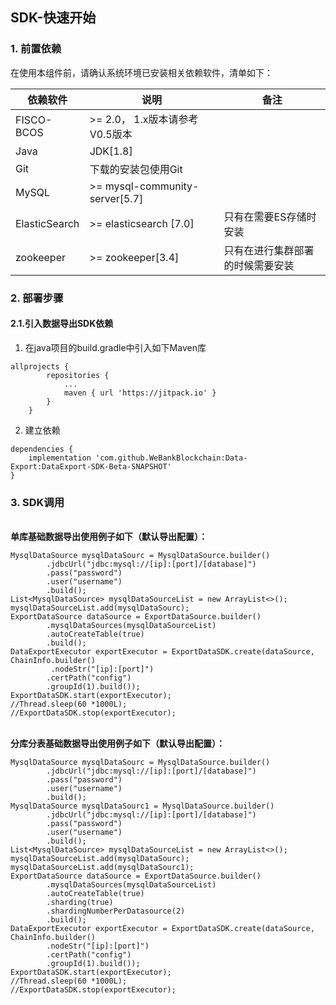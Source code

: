 ## SDK-快速开始

### 1. 前置依赖

在使用本组件前，请确认系统环境已安装相关依赖软件，清单如下：

| 依赖软件 | 说明 |备注|
| --- | --- | --- |
| FISCO-BCOS | >= 2.0， 1.x版本请参考V0.5版本 |
| Java | JDK[1.8] | |
| Git | 下载的安装包使用Git | |
| MySQL | >= mysql-community-server[5.7] | |
| ElasticSearch | >= elasticsearch [7.0] | 只有在需要ES存储时安装 |
| zookeeper | >= zookeeper[3.4] | 只有在进行集群部署的时候需要安装|


### 2. 部署步骤

#### 2.1.引入数据导出SDK依赖 

1. 在java项目的build.gradle中引入如下Maven库
```
allprojects {
		repositories {
			...
			maven { url 'https://jitpack.io' }
		}
	}
```
2. 建立依赖
```
dependencies {
	implementation 'com.github.WeBankBlockchain:Data-Export:DataExport-SDK-Beta-SNAPSHOT'
}
```


### 3. SDK调用

<br />**单库基础数据导出使用例子如下（默认导出配置）：**
```
MysqlDataSource mysqlDataSourc = MysqlDataSource.builder()
        .jdbcUrl("jdbc:mysql://[ip]:[port]/[database]")
        .pass("password")
        .user("username")
        .build();
List<MysqlDataSource> mysqlDataSourceList = new ArrayList<>();
mysqlDataSourceList.add(mysqlDataSourc);
ExportDataSource dataSource = ExportDataSource.builder()
        .mysqlDataSources(mysqlDataSourceList)
        .autoCreateTable(true)
        .build();
DataExportExecutor exportExecutor = ExportDataSDK.create(dataSource, ChainInfo.builder()
         .nodeStr("[ip]:[port]")
        .certPath("config")
        .groupId(1).build());
ExportDataSDK.start(exportExecutor);
//Thread.sleep(60 *1000L);
//ExportDataSDK.stop(exportExecutor);
```


<br />**分库分表基础数据导出使用例子如下（默认导出配置）：**
```
MysqlDataSource mysqlDataSourc = MysqlDataSource.builder()
        .jdbcUrl("jdbc:mysql://[ip]:[port]/[database]")
        .pass("password")
        .user("username")
        .build();
MysqlDataSource mysqlDataSourc1 = MysqlDataSource.builder()
        .jdbcUrl("jdbc:mysql://[ip]:[port]/[database]")
        .pass("password")
        .user("username")
        .build();
List<MysqlDataSource> mysqlDataSourceList = new ArrayList<>();
mysqlDataSourceList.add(mysqlDataSourc);
mysqlDataSourceList.add(mysqlDataSourc1);
ExportDataSource dataSource = ExportDataSource.builder()
        .mysqlDataSources(mysqlDataSourceList)
        .autoCreateTable(true)
        .sharding(true)
        .shardingNumberPerDatasource(2)
        .build();
DataExportExecutor exportExecutor = ExportDataSDK.create(dataSource, ChainInfo.builder()
        .nodeStr("[ip]:[port]")
        .certPath("config")
        .groupId(1).build());
ExportDataSDK.start(exportExecutor);
//Thread.sleep(60 *1000L);
//ExportDataSDK.stop(exportExecutor);
```


